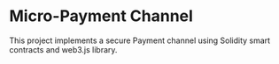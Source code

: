 # Micro-Payment Channel
This project implements a secure Payment channel using Solidity smart contracts and web3.js library.
